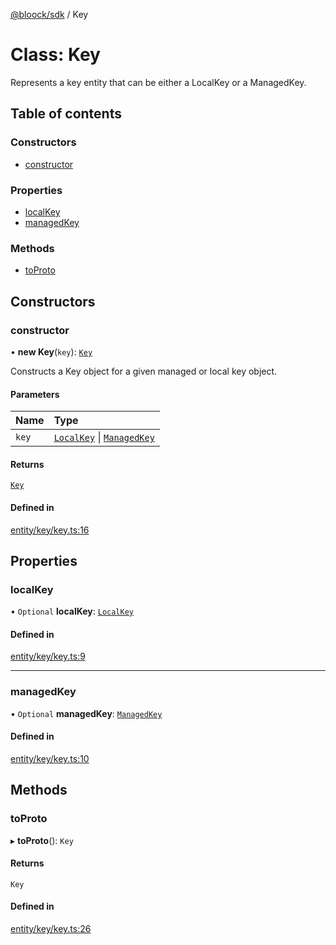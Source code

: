 [@bloock/sdk](../index.md) / Key

# Class: Key

Represents a key entity that can be either a LocalKey or a ManagedKey.

## Table of contents

### Constructors

- [constructor](Key.md#constructor)

### Properties

- [localKey](Key.md#localkey)
- [managedKey](Key.md#managedkey)

### Methods

- [toProto](Key.md#toproto)

## Constructors

### constructor

• **new Key**(`key`): [`Key`](Key.md)

Constructs a Key object for a given managed or local key object.

#### Parameters

| Name | Type |
| :------ | :------ |
| `key` | [`LocalKey`](LocalKey.md) \| [`ManagedKey`](ManagedKey.md) |

#### Returns

[`Key`](Key.md)

#### Defined in

[entity/key/key.ts:16](https://github.com/bloock/bloock-sdk/blob/4afdb4b/languages/js/src/entity/key/key.ts#L16)

## Properties

### localKey

• `Optional` **localKey**: [`LocalKey`](LocalKey.md)

#### Defined in

[entity/key/key.ts:9](https://github.com/bloock/bloock-sdk/blob/4afdb4b/languages/js/src/entity/key/key.ts#L9)

___

### managedKey

• `Optional` **managedKey**: [`ManagedKey`](ManagedKey.md)

#### Defined in

[entity/key/key.ts:10](https://github.com/bloock/bloock-sdk/blob/4afdb4b/languages/js/src/entity/key/key.ts#L10)

## Methods

### toProto

▸ **toProto**(): `Key`

#### Returns

`Key`

#### Defined in

[entity/key/key.ts:26](https://github.com/bloock/bloock-sdk/blob/4afdb4b/languages/js/src/entity/key/key.ts#L26)
